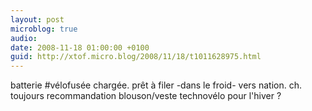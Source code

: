 ```yaml
---
layout: post
microblog: true
audio: 
date: 2008-11-18 01:00:00 +0100
guid: http://xtof.micro.blog/2008/11/18/t1011628975.html
---
```

batterie #vélofusée chargée. prêt à filer -dans le froid- vers nation. ch. toujours recommandation blouson/veste technovélo pour l'hiver ?

